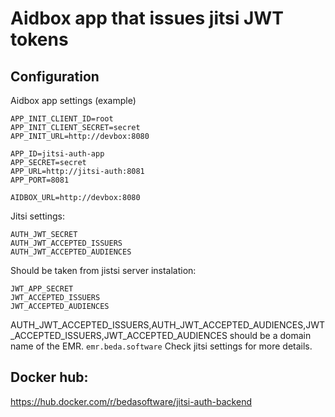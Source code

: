 # Aidbox app that issues jitsi JWT tokens

## Configuration
Aidbox app settings (example)
```
APP_INIT_CLIENT_ID=root
APP_INIT_CLIENT_SECRET=secret
APP_INIT_URL=http://devbox:8080

APP_ID=jitsi-auth-app
APP_SECRET=secret
APP_URL=http://jitsi-auth:8081
APP_PORT=8081

AIDBOX_URL=http://devbox:8080
```
Jitsi settings:
```
AUTH_JWT_SECRET
AUTH_JWT_ACCEPTED_ISSUERS
AUTH_JWT_ACCEPTED_AUDIENCES
```
Should be taken from jistsi server instalation:
```
JWT_APP_SECRET
JWT_ACCEPTED_ISSUERS
JWT_ACCEPTED_AUDIENCES
```
AUTH_JWT_ACCEPTED_ISSUERS,AUTH_JWT_ACCEPTED_AUDIENCES,JWT_ACCEPTED_ISSUERS,JWT_ACCEPTED_AUDIENCES
should be a domain name of the EMR.
`emr.beda.software`
Check jitsi settings for more details.


## Docker hub:
https://hub.docker.com/r/bedasoftware/jitsi-auth-backend
